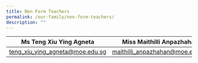 ```yaml
---
title: Non Form Teachers
permalink: /our-family/non-form-teachers/
description: ""
---
```



| Ms Teng Xiu Ying Agneta | Miss Maithilli Anpazhahan | Mrs Janet Chan |
| -------- | -------- | -------- |
| teng_xiu_ying_agneta@moe.edu.sg     | maithilli_anpazhahan@moe.edu.sg     | janet_chankho@moe.edu.sg     |

